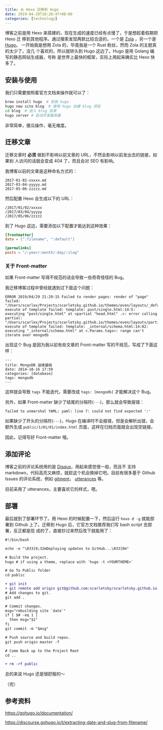 ```yaml
---
title: 从 Hexo 迁移到 Hugo
date: 2019-04-28T18:28:47+08:00
categories: [technology]
---
```



博客之前是用 Hexo 来搭建的，现在生成的速度已经有点慢了，于是想趁着假期把 Hexo 迁
移到其他程序。通过搜索发现两款比较合适的，一个是 [Zola](https://github.com/getzola/zola) ，另一个是 [Hugo](https://github.com/gohugoio/hugo)。
一开始我是想用 Zola 的，毕竟我是一个 Rust 粉丝，然而 Zola 的主题真的太少了，没几
个喜欢的，所以就转头到 Hugo 这边了。Hugo 是用 Golang 编写的静态网站生成器，号称
是世界上最快的框架，实际上用起来确实比 Hexo 快多了。


## 安装与使用

我们只需要按照着官方文档来操作就可以了：

```bash
brew install hugo  # 安装 hugo
hugo new site blog  # 使用 hugo 创建 blog 项目
cd blog  # 进入 blog 目录
hugo server # 启动开发服务器
```

非常简单，傻瓜操作，毫无难度。


## 迁移文章

迁移文章时 **必须** 做到不影响以前文章的 URL，不然会影响以前发出去的链接，如果别
人访问的话就会变成 404 了，而且会对 SEO 有影响。

我博客以前的文章是这种命名方式的：

```text
2017-01-02-xxxxx.md
2017-03-04-yyyyy.md
2017-05-06-zzzzz.md
```

然后配置 Hexo 会生成以下的 URL：

```text
/2017/01/02/xxxxx
/2017/03/04/yyyyy
/2017/05/06/zzzzz
```

到了 Hugo 这边，需要添加以下配置才能达到这种效果：

```toml
[frontmatter]
date = [":filename", ":default"]

[permalinks]
posts = "/:year/:month/:day/:slug"
```

### 关于 Front-matter

如果 Front-matter 写得不规范的话会导致一些奇奇怪怪的 Bug。

我迁移博客过程中曾经就遇到过下面这个问题：

```
ERROR 2019/04/29 21:29:15 Failed to render pages: render of "page" failed:
"/Users/scarlex/Projects/scarletsky.github.io/themes/even/layouts/_default/baseof.html:14:82":
execute of template failed: template: post/single.html:14:5:
executing "post/single.html" at <partial "head.html" .>: error calling partial:
"/Users/scarlex/Projects/scarletsky.github.io/themes/even/layouts/partials/head.html:14:82":
execute of template failed: template: _internal/schema.html:14:82:
executing "_internal/schema.html" at <.Params.tags>: range can't iterate over mongodb
```

出现这个 Bug 是因为我以前有些文章的 Front-matter 写的不规范，写成了下面这样：

```
---
title: MongoDB 运维基础
date: 2014-10-16 17:59
categories: [database]
tags: mongodb
---
```

这样就会导致 `tags` 不能迭代，需要改成 `tags: [mongodb]` 才能解决这个 Bug。

另外，如果 Front-matter 缺少了结尾的分隔符(`---`)，那么就会导致报错：

```
failed to unmarshal YAML: yaml: line 7: could not find expected ':'
```

如果缺少了开头的分隔符(`---`)，Hugo 在编译时不会报错，但是会解析出错，会额外生成
`public/1/01/01/index.html` 页面，这样在归档页面就会出现空链接。

因此，记得写好 Front-matter 哦。


## 添加评论

博客之前的评论系统用的是 [Disqus](https://disqus.com/)，用起来感觉很一般，而且不
支持 markdown，代码高亮又麻烦，就趁这个机会换掉它吧。目前有很多基于 Github
Issues 的评论系统，例如 [gitment](https://github.com/imsun/gitment)，
[utterances](https://github.com/utterance/utterances) 等。

目前采用了 utterances，主要喜欢它的样式，嗯。


## 部署

最后就到了部署环节了。用 Hexo 的时候配置一下，然后运行 `hexo d -g` 就能部署到
Github 上了。迁移到 Hugo 后，它官方文档推荐我们写 bash script 去部署，反正都是现
成的了，直接抄过来然后改下就能用了：

```diff
#!/bin/bash

echo -e "\033[0;32mDeploying updates to GitHub...\033[0m"

# Build the project.
hugo # if using a theme, replace with `hugo -t <YOURTHEME>`

# Go To Public folder
cd public

+ git init
+ git remote add origin git@github.com:scarletsky/scarletsky.github.io.git
# Add changes to git.
git add .

# Commit changes.
msg="rebuilding site `date`"
if [ $# -eq 1 ]
  then msg="$1"
fi
git commit -m "$msg"

# Push source and build repos.
git push origin master -f

# Come Back up to the Project Root
cd ..

+ rm -rf public
```

总的来说 Hugo 还是很舒服的～

（完）


## 参考资料

https://gohugo.io/documentation/

https://discourse.gohugo.io/t/extracting-date-and-slug-from-filename/
